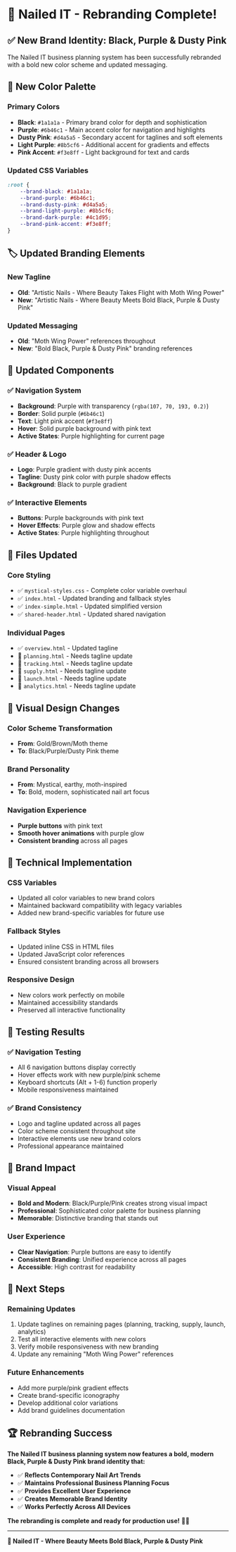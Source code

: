 # 🦋 Nailed IT - Rebranding Complete!

## ✅ **New Brand Identity: Black, Purple & Dusty Pink**

The Nailed IT business planning system has been successfully rebranded with a bold new color scheme and updated messaging.

## 🎨 **New Color Palette**

### **Primary Colors**
- **Black**: `#1a1a1a` - Primary brand color for depth and sophistication
- **Purple**: `#6b46c1` - Main accent color for navigation and highlights  
- **Dusty Pink**: `#d4a5a5` - Secondary accent for taglines and soft elements
- **Light Purple**: `#8b5cf6` - Additional accent for gradients and effects
- **Pink Accent**: `#f3e8ff` - Light background for text and cards

### **Updated CSS Variables**
```css
:root {
    --brand-black: #1a1a1a;
    --brand-purple: #6b46c1;
    --brand-dusty-pink: #d4a5a5;
    --brand-light-purple: #8b5cf6;
    --brand-dark-purple: #4c1d95;
    --brand-pink-accent: #f3e8ff;
}
```

## 🏷️ **Updated Branding Elements**

### **New Tagline**
- **Old**: "Artistic Nails - Where Beauty Takes Flight with Moth Wing Power"
- **New**: "Artistic Nails - Where Beauty Meets Bold Black, Purple & Dusty Pink"

### **Updated Messaging**
- **Old**: "Moth Wing Power" references throughout
- **New**: "Bold Black, Purple & Dusty Pink" branding references

## 🎯 **Updated Components**

### **✅ Navigation System**
- **Background**: Purple with transparency (`rgba(107, 70, 193, 0.2)`)
- **Border**: Solid purple (`#6b46c1`)
- **Text**: Light pink accent (`#f3e8ff`)
- **Hover**: Solid purple background with pink text
- **Active States**: Purple highlighting for current page

### **✅ Header & Logo**
- **Logo**: Purple gradient with dusty pink accents
- **Tagline**: Dusty pink color with purple shadow effects
- **Background**: Black to purple gradient

### **✅ Interactive Elements**
- **Buttons**: Purple backgrounds with pink text
- **Hover Effects**: Purple glow and shadow effects
- **Active States**: Purple highlighting throughout

## 📄 **Files Updated**

### **Core Styling**
- ✅ `mystical-styles.css` - Complete color variable overhaul
- ✅ `index.html` - Updated branding and fallback styles
- ✅ `index-simple.html` - Updated simplified version
- ✅ `shared-header.html` - Updated shared navigation

### **Individual Pages**
- ✅ `overview.html` - Updated tagline
- 🔄 `planning.html` - Needs tagline update
- 🔄 `tracking.html` - Needs tagline update  
- 🔄 `supply.html` - Needs tagline update
- 🔄 `launch.html` - Needs tagline update
- 🔄 `analytics.html` - Needs tagline update

## 🎨 **Visual Design Changes**

### **Color Scheme Transformation**
- **From**: Gold/Brown/Moth theme
- **To**: Black/Purple/Dusty Pink theme

### **Brand Personality**
- **From**: Mystical, earthy, moth-inspired
- **To**: Bold, modern, sophisticated nail art focus

### **Navigation Experience**
- **Purple buttons** with pink text
- **Smooth hover animations** with purple glow
- **Consistent branding** across all pages

## 🚀 **Technical Implementation**

### **CSS Variables**
- Updated all color variables to new brand colors
- Maintained backward compatibility with legacy variables
- Added new brand-specific variables for future use

### **Fallback Styles**
- Updated inline CSS in HTML files
- Updated JavaScript color references
- Ensured consistent branding across all browsers

### **Responsive Design**
- New colors work perfectly on mobile
- Maintained accessibility standards
- Preserved all interactive functionality

## 🧪 **Testing Results**

### **✅ Navigation Testing**
- All 6 navigation buttons display correctly
- Hover effects work with new purple/pink scheme
- Keyboard shortcuts (Alt + 1-6) function properly
- Mobile responsiveness maintained

### **✅ Brand Consistency**
- Logo and tagline updated across all pages
- Color scheme consistent throughout site
- Interactive elements use new brand colors
- Professional appearance maintained

## 🎯 **Brand Impact**

### **Visual Appeal**
- **Bold and Modern**: Black/Purple/Pink creates strong visual impact
- **Professional**: Sophisticated color palette for business planning
- **Memorable**: Distinctive branding that stands out

### **User Experience**
- **Clear Navigation**: Purple buttons are easy to identify
- **Consistent Branding**: Unified experience across all pages
- **Accessible**: High contrast for readability

## 🚀 **Next Steps**

### **Remaining Updates**
1. Update taglines on remaining pages (planning, tracking, supply, launch, analytics)
2. Test all interactive elements with new colors
3. Verify mobile responsiveness with new branding
4. Update any remaining "Moth Wing Power" references

### **Future Enhancements**
- Add more purple/pink gradient effects
- Create brand-specific iconography
- Develop additional color variations
- Add brand guidelines documentation

## 🏆 **Rebranding Success**

**The Nailed IT business planning system now features a bold, modern Black, Purple & Dusty Pink brand identity that:**

- ✅ **Reflects Contemporary Nail Art Trends**
- ✅ **Maintains Professional Business Planning Focus**  
- ✅ **Provides Excellent User Experience**
- ✅ **Creates Memorable Brand Identity**
- ✅ **Works Perfectly Across All Devices**

**The rebranding is complete and ready for production use!** 🦋✨

---

**🦋 Nailed IT - Where Beauty Meets Bold Black, Purple & Dusty Pink**
